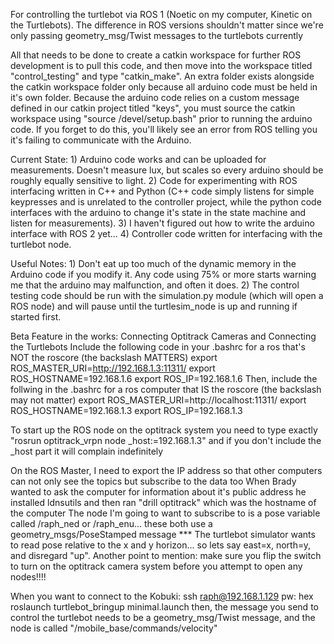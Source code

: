 For controlling the turtlebot via ROS 1 (Noetic on my computer, Kinetic on the Turtlebots). The difference in ROS versions shouldn't matter since we're only passing
geometry_msg/Twist messages to the turtlebots currently

All that needs to be done to create a catkin workspace for further ROS development is to pull this code, and then move into the workspace titled "control_testing" and type "catkin_make". An extra folder exists alongside the catkin workspace folder only because all arduino code must be held in it's own folder. Because the arduino code relies on a custom message defined in our catkin project titled "keys", you must source the catkin workspace using "source /devel/setup.bash" prior to running the arduino code. If you forget to do this, you'll likely see an error from ROS telling you it's failing to communicate with the Arduino.

Current State:
    1) Arduino code works and can be uploaded for measurements. Doesn't measure lux, but scales so every arduino should be roughly equally sensitive to light.
    2) Code for experimenting with ROS interfacing written in C++ and Python (C++ code simply listens for simple keypresses and is unrelated to the controller project, while the python code interfaces with the arduino to change it's state in the state machine and listen for measurements).
    3) I haven't figured out how to write the arduino interface with ROS 2 yet...
    4) Controller code written for interfacing with the turtlebot node.

Useful Notes:
    1) Don't eat up too much of the dynamic memory in the Arduino code if you modify it. Any code using 75% or more starts warning me that the arduino may malfunction, and often it does.
    2) The control testing code should be run with the simulation.py module (which will open a ROS node) and will pause until the turtlesim_node is up and running if started first.

Beta Feature in the works: Connecting Optitrack Cameras and Connecting the Turtlebots
Include the following code in your .bashrc for a ros that's NOT the roscore (the backslash MATTERS)
export ROS_MASTER_URI=http://192.168.1.3:11311/
export ROS_HOSTNAME=192.168.1.6
export ROS_IP=192.168.1.6
Then, include the follwing in the .bashrc for a ros computer that IS the roscore (the backslash may not matter)
export ROS_MASTER_URI=http://localhost:11311/
export ROS_HOSTNAME=192.168.1.3
export ROS_IP=192.168.1.3

To start up the ROS node on the optitrack system you need to type exactly "rosrun optitrack_vrpn node _host:=192.168.1.3" and if you don't include the _host part it will complain indefinitely

On the ROS Master, I need to export the IP address so that other computers can not only see the topics but subscribe to the data too
When Brady wanted to ask the computer for information about it's public address he installed ldnsutils and then ran "drill optitrack" which was the hostname of the computer 
The node I'm going to want to subscribe to is a pose variable called /raph_ned or /raph_enu... these both use a geometry_msgs/PoseStamped message
*** The turtlebot simulator wants to read pose relative to the x and y horizon... so lets say east=x, north=y, and disregard "up".
Another point to mention: make sure you flip the switch to turn on the optitrack camera system before you attempt to open any nodes!!!!

When you want to connect to the Kobuki:
ssh raph@192.168.1.129
pw: hex
roslaunch turtlebot_bringup minimal.launch
then, the message you send to control the turtlebot needs to be a geometry_msg/Twist message, and the node is called "/mobile_base/commands/velocity"
